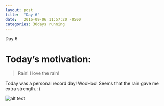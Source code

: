 ```yaml
---
layout: post
title:  "Day 6"
date:   2016-09-06 11:57:20 -0500
categories: 30days running
---
```

Day 6

# Today’s motivation:

> Rain! I love the rain! 

Today was a personal record day! WooHoo! Seems that the rain gave me extra strength. :)

![alt text]({{site.baseurl}}/img/day6.jpg "Day 6 - Snapped a screenshot at 5km")